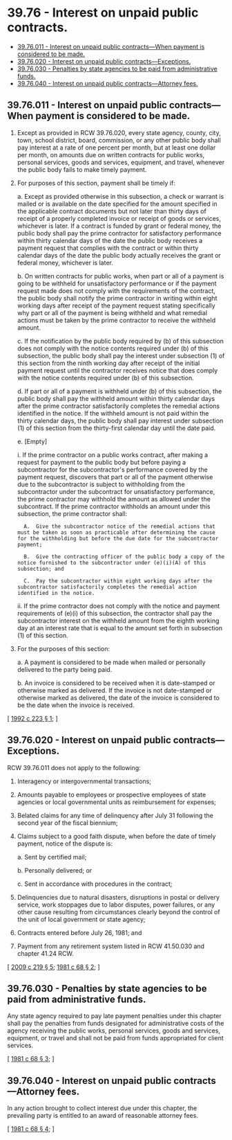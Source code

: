 # 39.76 - Interest on unpaid public contracts.
* [39.76.011 - Interest on unpaid public contracts—When payment is considered to be made.](#3976011---interest-on-unpaid-public-contractswhen-payment-is-considered-to-be-made)
* [39.76.020 - Interest on unpaid public contracts—Exceptions.](#3976020---interest-on-unpaid-public-contractsexceptions)
* [39.76.030 - Penalties by state agencies to be paid from administrative funds.](#3976030---penalties-by-state-agencies-to-be-paid-from-administrative-funds)
* [39.76.040 - Interest on unpaid public contracts—Attorney fees.](#3976040---interest-on-unpaid-public-contractsattorney-fees)
## 39.76.011 - Interest on unpaid public contracts—When payment is considered to be made.
1. Except as provided in RCW 39.76.020, every state agency, county, city, town, school district, board, commission, or any other public body shall pay interest at a rate of one percent per month, but at least one dollar per month, on amounts due on written contracts for public works, personal services, goods and services, equipment, and travel, whenever the public body fails to make timely payment.

2. For purposes of this section, payment shall be timely if:

   a. Except as provided otherwise in this subsection, a check or warrant is mailed or is available on the date specified for the amount specified in the applicable contract documents but not later than thirty days of receipt of a properly completed invoice or receipt of goods or services, whichever is later. If a contract is funded by grant or federal money, the public body shall pay the prime contractor for satisfactory performance within thirty calendar days of the date the public body receives a payment request that complies with the contract or within thirty calendar days of the date the public body actually receives the grant or federal money, whichever is later.

   b. On written contracts for public works, when part or all of a payment is going to be withheld for unsatisfactory performance or if the payment request made does not comply with the requirements of the contract, the public body shall notify the prime contractor in writing within eight working days after receipt of the payment request stating specifically why part or all of the payment is being withheld and what remedial actions must be taken by the prime contractor to receive the withheld amount.

   c. If the notification by the public body required by (b) of this subsection does not comply with the notice contents required under (b) of this subsection, the public body shall pay the interest under subsection (1) of this section from the ninth working day after receipt of the initial payment request until the contractor receives notice that does comply with the notice contents required under (b) of this subsection.

   d. If part or all of a payment is withheld under (b) of this subsection, the public body shall pay the withheld amount within thirty calendar days after the prime contractor satisfactorily completes the remedial actions identified in the notice. If the withheld amount is not paid within the thirty calendar days, the public body shall pay interest under subsection (1) of this section from the thirty-first calendar day until the date paid.

   e. [Empty]

      i. If the prime contractor on a public works contract, after making a request for payment to the public body but before paying a subcontractor for the subcontractor's performance covered by the payment request, discovers that part or all of the payment otherwise due to the subcontractor is subject to withholding from the subcontractor under the subcontract for unsatisfactory performance, the prime contractor may withhold the amount as allowed under the subcontract. If the prime contractor withholds an amount under this subsection, the prime contractor shall:

         A.  Give the subcontractor notice of the remedial actions that must be taken as soon as practicable after determining the cause for the withholding but before the due date for the subcontractor payment;

         B.  Give the contracting officer of the public body a copy of the notice furnished to the subcontractor under (e)(i)(A) of this subsection; and

         C.  Pay the subcontractor within eight working days after the subcontractor satisfactorily completes the remedial action identified in the notice.

      ii. If the prime contractor does not comply with the notice and payment requirements of (e)(i) of this subsection, the contractor shall pay the subcontractor interest on the withheld amount from the eighth working day at an interest rate that is equal to the amount set forth in subsection (1) of this section.

3. For the purposes of this section:

   a. A payment is considered to be made when mailed or personally delivered to the party being paid.

   b. An invoice is considered to be received when it is date-stamped or otherwise marked as delivered. If the invoice is not date-stamped or otherwise marked as delivered, the date of the invoice is considered to be the date when the invoice is received.

\[ [1992 c 223 § 1](https://lawfilesext.leg.wa.gov/biennium/1991-92/Pdf/Bills/Session%20Laws/House/1736-S.SL.pdf?cite=1992%20c%20223%20§%201); \]

## 39.76.020 - Interest on unpaid public contracts—Exceptions.
RCW 39.76.011 does not apply to the following:

1. Interagency or intergovernmental transactions;

2. Amounts payable to employees or prospective employees of state agencies or local governmental units as reimbursement for expenses;

3. Belated claims for any time of delinquency after July 31 following the second year of the fiscal biennium;

4. Claims subject to a good faith dispute, when before the date of timely payment, notice of the dispute is:

   a. Sent by certified mail;

   b. Personally delivered; or

   c. Sent in accordance with procedures in the contract;

5. Delinquencies due to natural disasters, disruptions in postal or delivery service, work stoppages due to labor disputes, power failures, or any other cause resulting from circumstances clearly beyond the control of the unit of local government or state agency;

6. Contracts entered before July 26, 1981; and

7. Payment from any retirement system listed in RCW 41.50.030 and chapter 41.24 RCW.

\[ [2009 c 219 § 5](https://lawfilesext.leg.wa.gov/biennium/2009-10/Pdf/Bills/Session%20Laws/House/1199.SL.pdf?cite=2009%20c%20219%20§%205); [1981 c 68 § 2](https://leg.wa.gov/CodeReviser/documents/sessionlaw/1981c68.pdf?cite=1981%20c%2068%20§%202); \]

## 39.76.030 - Penalties by state agencies to be paid from administrative funds.
Any state agency required to pay late payment penalties under this chapter shall pay the penalties from funds designated for administrative costs of the agency receiving the public works, personal services, goods and services, equipment, or travel and shall not be paid from funds appropriated for client services.

\[ [1981 c 68 § 3](https://leg.wa.gov/CodeReviser/documents/sessionlaw/1981c68.pdf?cite=1981%20c%2068%20§%203); \]

## 39.76.040 - Interest on unpaid public contracts—Attorney fees.
In any action brought to collect interest due under this chapter, the prevailing party is entitled to an award of reasonable attorney fees.

\[ [1981 c 68 § 4](https://leg.wa.gov/CodeReviser/documents/sessionlaw/1981c68.pdf?cite=1981%20c%2068%20§%204); \]

